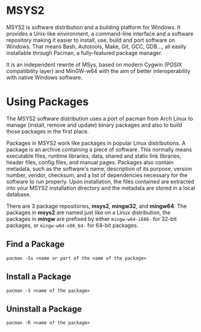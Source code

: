 # MSYS2

MSYS2 is software distribution and a building platform for Windows. It provides a Unix-like environment, a command-line interface and a software repository making it easier to install, use, build and port software on Windows. That means Bash, Autotools, Make, Git, GCC, GDB..., all easily installable through Pacman, a fully-featured package manager.

It is an independent rewrite of MSys, based on modern Cygwin (POSIX compatibility layer) and MinGW-w64 with the aim of better interoperability with native Windows software.

# Using Packages

The MSYS2 software distribution uses a port of pacman from Arch Linux to manage (install, remove and update) binary packages and also to build those packages in the first place.

Packages in MSYS2 work like packages in popular Linux distributions. A package is an archive containing a piece of software. This normally means executable files, runtime libraries, data, shared and static link libraries, header files, config files, and manual pages. Packages also contain metadata, such as the software's name, description of its purpose, version number, vendor, checksum, and a list of dependencies necessary for the software to run properly. Upon installation, the files contained are extracted into your MSYS2 installation directory and the metadata are stored in a local database.

There are 3 package repositories, **msys2**, **mingw32**, and **mingw64**. The packages in **msys2** are named just like on a Linux distribution, the packages in **mingw** are prefixed by either `mingw-w64-i686-` for 32-bit packages, or `mingw-w64-x86_64-` for 64-bit packages.

## Find a Package

```
pacman -Ss <name or part of the name of the package>
```

## Install a Package

```
pacman -S <name of the package>
```

## Uninstall a Package

```
pacman -R <name of the package>
```
